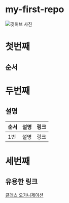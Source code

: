 # my-first-repo

![깃허브 사진](https://blog.kakaocdn.net/dn/Kl0e8/btqCzADnGSi/fC7tMdoSp6oGS8L2K429V1/img.png)

# 첫번째
## 순서

# 두번째
## 설명

| 순서 | 설명 | 링크 |
| --- | --- | --- |
| 1번 | 설명 | 링크 |

# 세번째
## 유용한 링크
[클래스 오가니제이션](https://github.com/BryantSon-Class)
